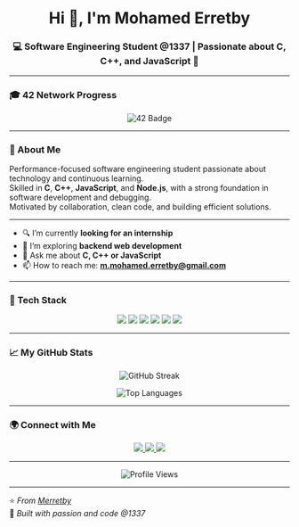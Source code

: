 <h1 align="center">Hi 👋, I'm Mohamed Erretby</h1>
<h3 align="center">💻 Software Engineering Student @1337 | Passionate about C, C++, and JavaScript 🚀</h3>

---

### 🎓 42 Network Progress

<p align="center">
  <img src="https://badge.mediaplus.ma/greenbinary/moer-ret" alt="42 Badge" />
</p>

---

### 🧠 About Me
Performance-focused software engineering student passionate about technology and continuous learning.  
Skilled in **C**, **C++**, **JavaScript**, and **Node.js**, with a strong foundation in software development and debugging.  
Motivated by collaboration, clean code, and building efficient solutions.  

---

- 🔍 I’m currently **looking for an internship**
- 🚀 I’m exploring **backend web development**
- 💬 Ask me about **C, C++ or JavaScript**
- 📫 How to reach me: **m.mohamed.erretby@gmail.com**

---

### 🧩 Tech Stack

<p align="center">
  <img src="https://img.shields.io/badge/C-00599C?style=for-the-badge&logo=c&logoColor=white" />
  <img src="https://img.shields.io/badge/C++-00599C?style=for-the-badge&logo=cplusplus&logoColor=white" />
  <img src="https://img.shields.io/badge/JavaScript-F7DF1E?style=for-the-badge&logo=javascript&logoColor=black" />
  <img src="https://img.shields.io/badge/Node.js-339933?style=for-the-badge&logo=node.js&logoColor=white" />
  <img src="https://img.shields.io/badge/Git-F05032?style=for-the-badge&logo=git&logoColor=white" />
  <img src="https://img.shields.io/badge/Linux-FCC624?style=for-the-badge&logo=linux&logoColor=black" />
</p>

---

### 📈 My GitHub Stats

<p align="center">
  <img src="https://streak-stats.demolab.com?user=Merretby&theme=tokyonight&hide_border=true" alt="GitHub Streak" />
</p>


<p align="center">
  <img src="https://github-readme-stats.vercel.app/api/top-langs/?username=Merretby&layout=compact&theme=tokyonight&hide_border=true" alt="Top Languages" />
</p>

---


### 🌍 Connect with Me

<p align="center">
  <a href="https://www.linkedin.com/in/mohamed-er-retby-630203252/" target="_blank">
    <img src="https://img.shields.io/badge/LinkedIn-0077B5?style=for-the-badge&logo=linkedin&logoColor=white" />
  </a>
  <a href="https://github.com/Merretby" target="_blank">
    <img src="https://img.shields.io/badge/GitHub-181717?style=for-the-badge&logo=github&logoColor=white" />
  </a>
  <a href="mailto:m.mohamed.erretby@gmail.com">
    <img src="https://img.shields.io/badge/Gmail-D14836?style=for-the-badge&logo=gmail&logoColor=white" />
  </a>
</p>

---

<p align="center">
  <img src="https://komarev.com/ghpvc/?username=Merretby&label=Profile%20views&color=blueviolet&style=for-the-badge" alt="Profile Views" />
</p>

---

⭐️ *From [Merretby](https://github.com/Merretby)*  
💙 *Built with passion and code @1337*
